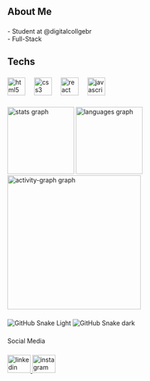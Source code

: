 <h2 align="left">About Me</h2>

###

<p align="left">- Student at @digitalcollgebr<br>- Full-Stack</p>

###

<h2 align="left">Techs</h2>

###

<div align="left">
  <img src="https://skillicons.dev/icons?i=html" height="40" alt="html5 logo"  />
  <img width="12" />
  <img src="https://skillicons.dev/icons?i=css" height="40" alt="css3 logo"  />
  <img width="12" />
  <img src="https://skillicons.dev/icons?i=react" height="40" alt="react logo"  />
  <img width="12" />
  <img src="https://skillicons.dev/icons?i=js" height="40" alt="javascript logo"  />
</div>

###

<div align="left">
  <img src="https://github-readme-stats.vercel.app/api?username=miller0803&hide_title=false&hide_rank=false&show_icons=true&include_all_commits=true&count_private=true&disable_animations=false&theme=dark&locale=en&hide_border=false&order=1" height="150" alt="stats graph"  />
  <img src="https://github-readme-stats.vercel.app/api/top-langs?username=miller0803&locale=en&hide_title=false&layout=compact&card_width=320&langs_count=5&theme=dark&hide_border=false&order=2" height="150" alt="languages graph"  />
  <img src="https://github-readme-activity-graph.vercel.app/graph?username=miller0803&radius=16&theme=github-dark&area=true&order=5&hide_border=false" height="300" alt="activity-graph graph"  />
</div>

###

![GitHub Snake Light](https://github.com/miller0803/miller0803/blob/output/github-snake.svg#gh-light-mode-only)
![GitHub Snake dark](https://github.com/miller0803/miller0803/blob/output/github-snake-dark.svg#gh-dark-mode-only)


###

<p align="left">Social Media</p>

###

<div align="left">
  <a href="https://www.linkedin.com/in/luis-miller0803/" target="_blank">
    <img src="https://raw.githubusercontent.com/maurodesouza/profile-readme-generator/master/src/assets/icons/social/linkedin/default.svg" width="52" height="40" alt="linkedin logo"  />
  </a>
  <a href="https://www.instagram.com/miiller085/" target="_blank">
    <img src="https://raw.githubusercontent.com/maurodesouza/profile-readme-generator/master/src/assets/icons/social/instagram/default.svg" width="52" height="40" alt="instagram logo"  />
  </a>
</div>

###
